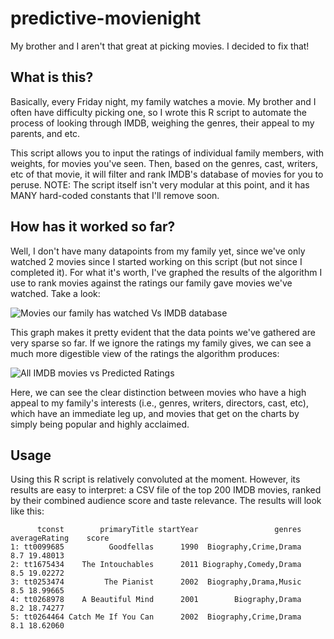 # predictive-movienight
My brother and I aren't that great at picking movies. I decided to fix that!

## What is this?

Basically, every Friday night, my family watches a movie. My brother and I often
have difficulty picking one, so I wrote this R script to automate the process of
looking through IMDB, weighing the genres, their appeal to my parents, and etc.

This script allows you to input the ratings of individual family members, with
weights, for movies you've seen. Then, based on the genres, cast, writers, etc
of that movie, it will filter and rank IMDB's database of movies for you to
peruse. NOTE: The script itself isn't very modular at this point, and it has
MANY hard-coded constants that I'll remove soon.

## How has it worked so far?

Well, I don't have many datapoints from my family yet, since we've only watched
2 movies since I started working on this script (but not since I completed it).
For what it's worth, I've graphed the results of the algorithm I use to rank
movies against the ratings our family gave movies we've watched. Take a look:

![Movies our family has watched Vs IMDB database](./.github/media/our_ratings_vs_predictions_all.png)

This graph makes it pretty evident that the data points we've gathered are very
sparse so far. If we ignore the ratings my family gives, we can see a much more
digestible view of the ratings the algorithm produces:

![All IMDB movies vs Predicted Ratings](./.github/media/all_imdb.png)

Here, we can see the clear distinction between movies who have a high appeal to
my family's interests (i.e., genres, writers, directors, cast, etc), which have
an immediate leg up, and movies that get on the charts by simply being popular
and highly acclaimed.

## Usage

Using this R script is relatively convoluted at the moment. However, its results
are easy to interpret: a CSV file of the top 200 IMDB movies, ranked by their
combined audience score and taste relevance. The results will look like
this:

```
      tconst        primaryTitle startYear                 genres averageRating    score
1: tt0099685          Goodfellas      1990  Biography,Crime,Drama           8.7 19.48013
2: tt1675434    The Intouchables      2011 Biography,Comedy,Drama           8.5 19.02272
3: tt0253474         The Pianist      2002  Biography,Drama,Music           8.5 18.99665
4: tt0268978    A Beautiful Mind      2001        Biography,Drama           8.2 18.74277
5: tt0264464 Catch Me If You Can      2002  Biography,Crime,Drama           8.1 18.62060
```
